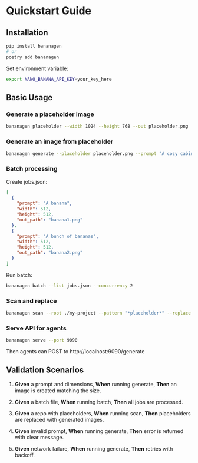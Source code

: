 # Quickstart Guide

## Installation
```bash
pip install bananagen
# or
poetry add bananagen
```

Set environment variable:
```bash
export NANO_BANANA_API_KEY=your_key_here
```

## Basic Usage

### Generate a placeholder image
```bash
bananagen placeholder --width 1024 --height 768 --out placeholder.png
```

### Generate an image from placeholder
```bash
bananagen generate --placeholder placeholder.png --prompt "A cozy cabin in snow" --out cabin.png
```

### Batch processing
Create jobs.json:
```json
[
  {
    "prompt": "A banana",
    "width": 512,
    "height": 512,
    "out_path": "banana1.png"
  },
  {
    "prompt": "A bunch of bananas",
    "width": 512,
    "height": 512,
    "out_path": "banana2.png"
  }
]
```

Run batch:
```bash
bananagen batch --list jobs.json --concurrency 2
```

### Scan and replace
```bash
bananagen scan --root ./my-project --pattern "*placeholder*" --replace
```

### Serve API for agents
```bash
bananagen serve --port 9090
```

Then agents can POST to http://localhost:9090/generate

## Validation Scenarios

1. **Given** a prompt and dimensions, **When** running generate, **Then** an image is created matching the size.

2. **Given** a batch file, **When** running batch, **Then** all jobs are processed.

3. **Given** a repo with placeholders, **When** running scan, **Then** placeholders are replaced with generated images.

4. **Given** invalid prompt, **When** running generate, **Then** error is returned with clear message.

5. **Given** network failure, **When** running generate, **Then** retries with backoff.
